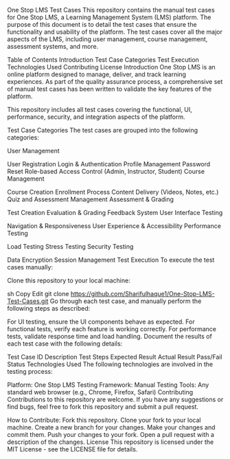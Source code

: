 One Stop LMS Test Cases
This repository contains the manual test cases for One Stop LMS, a Learning Management System (LMS) platform. The purpose of this document is to detail the test cases that ensure the functionality and usability of the platform. The test cases cover all the major aspects of the LMS, including user management, course management, assessment systems, and more.

Table of Contents
Introduction
Test Case Categories
Test Execution
Technologies Used
Contributing
License
Introduction
One Stop LMS is an online platform designed to manage, deliver, and track learning experiences. As part of the quality assurance process, a comprehensive set of manual test cases has been written to validate the key features of the platform.

This repository includes all test cases covering the functional, UI, performance, security, and integration aspects of the platform.

Test Case Categories
The test cases are grouped into the following categories:

User Management

User Registration
Login & Authentication
Profile Management
Password Reset
Role-based Access Control (Admin, Instructor, Student)
Course Management

Course Creation
Enrollment Process
Content Delivery (Videos, Notes, etc.)
Quiz and Assessment Management
Assessment & Grading

Test Creation
Evaluation & Grading
Feedback System
User Interface Testing

Navigation & Responsiveness
User Experience & Accessibility
Performance Testing

Load Testing
Stress Testing
Security Testing

Data Encryption
Session Management
Test Execution
To execute the test cases manually:

Clone this repository to your local machine:

sh
Copy
Edit
git clone https://github.com/Sharifulhaque1/One-Stop-LMS-Test-Cases.git
Go through each test case, and manually perform the following steps as described:

For UI testing, ensure the UI components behave as expected.
For functional tests, verify each feature is working correctly.
For performance tests, validate response time and load handling.
Document the results of each test case with the following details:

Test Case ID
Description
Test Steps
Expected Result
Actual Result
Pass/Fail Status
Technologies Used
The following technologies are involved in the testing process:

Platform: One Stop LMS
Testing Framework: Manual Testing
Tools: Any standard web browser (e.g., Chrome, Firefox, Safari)
Contributing
Contributions to this repository are welcome. If you have any suggestions or find bugs, feel free to fork this repository and submit a pull request.

How to Contribute:
Fork this repository.
Clone your fork to your local machine.
Create a new branch for your changes.
Make your changes and commit them.
Push your changes to your fork.
Open a pull request with a description of the changes.
License
This repository is licensed under the MIT License - see the LICENSE file for details.
